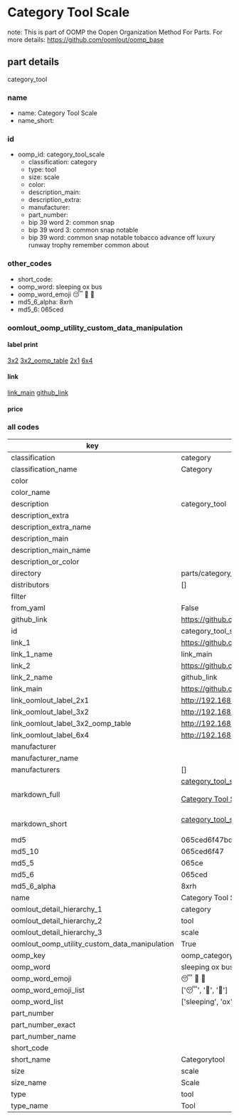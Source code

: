 # Category Tool Scale  

note: This is part of OOMP the Oopen Organization Method For Parts. For more details: https://github.com/oomlout/oomp_base

##  part details



category_tool

### name
* name: Category Tool Scale
* name_short: 
### id
* oomp_id: category_tool_scale
  * classification: category
  * type: tool
  * size: scale
  * color: 
  * description_main: 
  * description_extra: 
  * manufacturer: 
  * part_number: 
  * bip 39 word 2: common snap
  * bip 39 word 3: common snap notable
  * bip 39 word: common snap notable tobacco advance off luxury runway trophy remember common about

### other_codes
* short_code: 
* oomp_word: sleeping ox bus
* oomp_word_emoji :sleeping: :ox: :bus:
* md5_6_alpha: 8xrh
* md5_6: 065ced






### oomlout_oomp_utility_custom_data_manipulation
#### label print
[3x2](http://192.168.1.245:1112/?label=oomp%208xrh)
[3x2_oomp_table](http://192.168.1.107:1112/?label=oomp%208xrh)
[2x1](http://192.168.1.242:1112/?label=oomp%208xrh)
[6x4](http://192.168.1.55:1112/?label=oomp%208xrh)    

#### link

[link_main](https://github.com/oomlout/oomlout_oomp_current_version_messy/tree/main/parts/category_tool_scale) [github_link](https://github.com/oomlout/oomlout_oomp_part_src/tree/main/parts/category_tool_scale)                             

#### price







### all codes 
| key | value |  
| --- | --- |  
| classification | category |  
| classification_name | Category |  
| color |  |  
| color_name |  |  
| description | category_tool |  
| description_extra |  |  
| description_extra_name |  |  
| description_main |  |  
| description_main_name |  |  
| description_or_color |   |  
| directory | parts/category_tool_scale |  
| distributors | [] |  
| filter |  |  
| from_yaml | False |  
| github_link | https://github.com/oomlout/oomlout_oomp_part_src/tree/main/parts/category_tool_scale |  
| id | category_tool_scale |  
| link_1 | https://github.com/oomlout/oomlout_oomp_current_version_messy/tree/main/parts/category_tool_scale |  
| link_1_name | link_main |  
| link_2 | https://github.com/oomlout/oomlout_oomp_part_src/tree/main/parts/category_tool_scale |  
| link_2_name | github_link |  
| link_main | https://github.com/oomlout/oomlout_oomp_current_version_messy/tree/main/parts/category_tool_scale |  
| link_oomlout_label_2x1 | http://192.168.1.242:1112/?label=oomp%208xrh |  
| link_oomlout_label_3x2 | http://192.168.1.245:1112/?label=oomp%208xrh |  
| link_oomlout_label_3x2_oomp_table | http://192.168.1.107:1112/?label=oomp%208xrh |  
| link_oomlout_label_6x4 | http://192.168.1.55:1112/?label=oomp%208xrh |  
| manufacturer |  |  
| manufacturer_name |  |  
| manufacturers | [] |  
| markdown_full | [category_tool_scale](https://github.com/oomlout/oomlout_oomp_current_version_messy/tree/main/parts/category_tool_scale)<br>[](https://github.com/oomlout/oomlout_oomp_current_version_messy/tree/main/parts/category_tool_scale)<br>[Category Tool Scale](https://github.com/oomlout/oomlout_oomp_current_version_messy/tree/main/parts/category_tool_scale)<br><br> |  
| markdown_short | [category_tool_scale](https://github.com/oomlout/oomlout_oomp_current_version_messy/tree/main/parts/category_tool_scale)<br><br> |  
| md5 | 065ced6f47bd70aa6501fe332d335173 |  
| md5_10 | 065ced6f47 |  
| md5_5 | 065ce |  
| md5_6 | 065ced |  
| md5_6_alpha | 8xrh |  
| name | Category Tool Scale |  
| oomlout_detail_hierarchy_1 | category |  
| oomlout_detail_hierarchy_2 | tool |  
| oomlout_detail_hierarchy_3 | scale |  
| oomlout_oomp_utility_custom_data_manipulation | True |  
| oomp_key | oomp_category_tool_scale |  
| oomp_word | sleeping ox bus |  
| oomp_word_emoji | :sleeping: :ox: :bus: |  
| oomp_word_emoji_list | [':sleeping:', ':ox:', ':bus:'] |  
| oomp_word_list | ['sleeping', 'ox', 'bus'] |  
| part_number |  |  
| part_number_exact |  |  
| part_number_name |  |  
| short_code |  |  
| short_name | Categorytool |  
| size | scale |  
| size_name | Scale |  
| type | tool |  
| type_name | Tool |  
